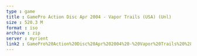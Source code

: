```yaml
---
type : game
title : GamePro Action Disc Apr 2004 - Vapor Trails (USA) (Unl)
size : 520.3 M
format : iso
archive : zip
server : myrient
link2 : GamePro%20Action%20Disc%20Apr%202004%20-%20Vapor%20Trails%20%28USA%29%20%28Unl%29
---
```


